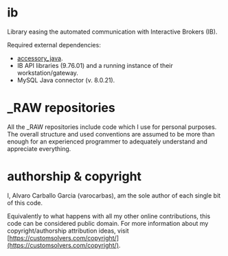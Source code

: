 # ib
Library easing the automated communication with Interactive Brokers (IB).

Required external dependencies:
- [accessory_java](https://github.com/varocarbas/accessory_java_RAW).
- IB API libraries (9.76.01) and a running instance of their workstation/gateway.
- MySQL Java connector (v. 8.0.21).

# \_RAW repositories
All the \_RAW repositories include code which I use for personal purposes. The overall structure and used conventions are assumed to be more than enough for an experienced programmer to adequately understand and appreciate everything. 

# authorship & copyright
I, Alvaro Carballo Garcia (varocarbas), am the sole author of each single bit of this code.

Equivalently to what happens with all my other online contributions, this code can be considered public domain. For more information about my copyright/authorship attribution ideas, visit [https://customsolvers.com/copyright/](https://customsolvers.com/copyright/).